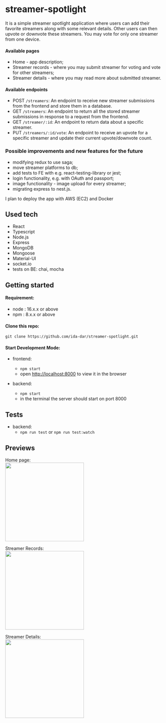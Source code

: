 # streamer-spotlight
It is a simple streamer spotlight application where users can add their favorite streamers along with some relevant details.
Other users can then upvote or downvote these streamers.
You may vote for only one streamer from one device.

#### Available pages
* Home - app description;
* Streamer records - where you may submit streamer for voting and vote for other streamers;
* Streamer details - where you may read more about submitted streamer.

#### Available endpoints
* POST `/streamers`: An endpoint to receive new streamer submissions from the frontend and store them in a database.
* GET `/streamers`: An endpoint to return all the stored streamer submissions in response to a request from the frontend.
* GET `/streamer/:id`: An endpoint to return data about a specific streamer.
* PUT `/streamers/:id/vote`: An endpoint to receive an upvote for a specific streamer and update their current upvote/downvote count.

### Possible improvements and new features for the future
* modifying redux to use saga;
* move streamer platforms to db;
* add tests to FE with e.g. react-testing-library or jest;
* login functionality, e.g. with OAuth and passport;
* image functionality - image upload for every streamer;
* migrating express to nest.js.

I plan to deploy the app with AWS (EC2) and Docker

## Used tech
* React
* Typescript
* Node.js
* Express
* MongoDB
* Mongoose
* Material-UI
* socket.io
* tests on BE: chai, mocha

## Getting started

#### Requirement:
* node : 16.x.x or above
* npm : 8.x.x or above

#### Clone this repo:
`git clone https://github.com/ida-dar/streamer-spotlight.git`

#### Start Development Mode:
* frontend:
  * `npm start`
  * open [http://localhost:8000](http://localhost:8000) to view it in the browser

* backend:
  * `npm start`
  * in the terminal the server should start on port 8000

## Tests
* backend:
  * `npm run test` or `npm run test:watch`

## Previews
Home page:
<br>
<img src="https://github.com/ida-dar/streamer-spotlight/assets/81257123/a73f7427-7803-4e05-8ec3-cf454d26c1aa" width="250" />

Streamer Records:
<br>
<img src="https://github.com/ida-dar/streamer-spotlight/assets/81257123/482dd2ad-9bf1-4276-a175-b8023611a629" width="250" />

Streamer Details:
<br>
<img src="https://github.com/ida-dar/streamer-spotlight/assets/81257123/958110a9-295a-4155-a171-680c414df096" width="250" />
